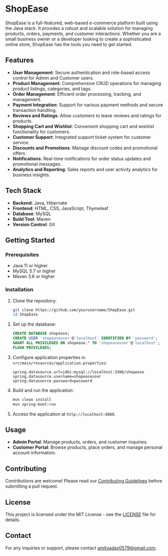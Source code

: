 # ShopEase

ShopEase is a full-featured, web-based e-commerce platform built using the Java stack. It provides a robust and scalable solution for managing products, orders, payments, and customer interactions. Whether you are a small business owner or a developer looking to create a sophisticated online store, ShopEase has the tools you need to get started.

## Features

- **User Management**: Secure authentication and role-based access control for Admin and Customer users.
- **Product Management**: Comprehensive CRUD operations for managing product listings, categories, and tags.
- **Order Management**: Efficient order processing, tracking, and management.
- **Payment Integration**: Support for various payment methods and secure transaction handling.
- **Reviews and Ratings**: Allow customers to leave reviews and ratings for products.
- **Shopping Cart and Wishlist**: Convenient shopping cart and wishlist functionality for customers.
- **Customer Support**: Integrated support ticket system for customer service.
- **Discounts and Promotions**: Manage discount codes and promotional offers.
- **Notifications**: Real-time notifications for order status updates and promotional messages.
- **Analytics and Reporting**: Sales reports and user activity analytics for business insights.

## Tech Stack

- **Backend**: Java, Hibernate
- **Frontend**: HTML, CSS, JavaScript, Thymeleaf
- **Database**: MySQL
- **Build Tool**: Maven
- **Version Control**: Git

## Getting Started

### Prerequisites

- Java 11 or higher
- MySQL 5.7 or higher
- Maven 3.6 or higher

### Installation

1. Clone the repository:
    ```bash
    git clone https://github.com/yourusername/ShopEase.git
    cd ShopEase
    ```

2. Set up the database:
    ```sql
    CREATE DATABASE shopease;
    CREATE USER 'shopeaseuser'@'localhost' IDENTIFIED BY 'password';
    GRANT ALL PRIVILEGES ON shopease.* TO 'shopeaseuser'@'localhost';
    FLUSH PRIVILEGES;
    ```

3. Configure application properties in `src/main/resources/application.properties`:
    ```properties
    spring.datasource.url=jdbc:mysql://localhost:3306/shopease
    spring.datasource.username=shopeaseuser
    spring.datasource.password=password
    ```

4. Build and run the application:
    ```bash
    mvn clean install
    mvn spring-boot:run
    ```

5. Access the application at `http://localhost:8080`.

## Usage

- **Admin Portal**: Manage products, orders, and customer inquiries.
- **Customer Portal**: Browse products, place orders, and manage personal account information.

## Contributing

Contributions are welcome! Please read our [Contributing Guidelines](CONTRIBUTING.md) before submitting a pull request.

## License

This project is licensed under the MIT License - see the [LICENSE](LICENSE) file for details.

## Contact

For any inquiries or support, please contact [amityadav0579@gmail.com](mailto:amityadav0579@gmail.com).
